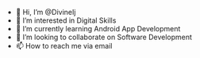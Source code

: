- 👋 Hi, I’m @DivineIj
- 👀 I’m interested in Digital Skills 
- 🌱 I’m currently learning Android App Development 
- 💞️ I’m looking to collaborate on Software Development 
- 📫 How to reach me via email 

<!---
DivineIj/DivineIj is a ✨ special ✨ repository because its `README.md` (this file) appears on your GitHub profile.
You can click the Preview link to take a look at your changes.
--->
